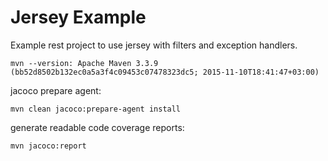 # Jersey Example

Example rest project to use jersey with filters and exception handlers.

```
mvn --version: Apache Maven 3.3.9 (bb52d8502b132ec0a5a3f4c09453c07478323dc5; 2015-11-10T18:41:47+03:00)
```

jacoco prepare agent:
```
mvn clean jacoco:prepare-agent install
```

generate readable code coverage reports:
```
mvn jacoco:report
```